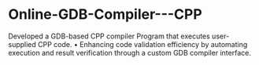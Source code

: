 # Online-GDB-Compiler---CPP
Developed a GDB-based CPP compiler Program that executes user-supplied CPP code. • Enhancing code validation efficiency by automating execution and result verification through a custom GDB compiler interface.
